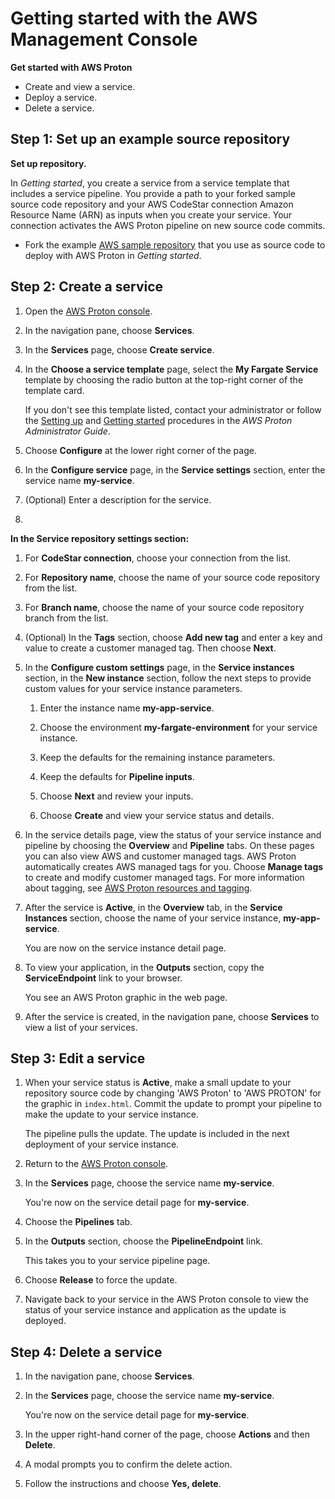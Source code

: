 # Getting started with the AWS Management Console<a name="ug-get-started-console"></a>

**Get started with AWS Proton**
+ Create and view a service\.
+ Deploy a service\.
+ Delete a service\.

## Step 1: Set up an example source repository<a name="getting-started-step1"></a>

**Set up repository\.**

In *Getting started*, you create a service from a service template that includes a service pipeline\. You provide a path to your forked sample source code repository and your AWS CodeStar connection Amazon Resource Name \(ARN\) as inputs when you create your service\. Your connection activates the AWS Proton pipeline on new source code commits\. 
+ Fork the example [AWS sample repository](https://github.com/aws-samples/aws-proton-sample-fargate-service) that you use as source code to deploy with AWS Proton in *Getting started*\.

## Step 2: Create a service<a name="getting-started-step2"></a>

1. Open the [AWS Proton console](https://console.aws.amazon.com/proton/)\.

1. In the navigation pane, choose **Services**\.

1. In the **Services** page, choose **Create service**\.

1. In the **Choose a service template** page, select the **My Fargate Service** template by choosing the radio button at the top\-right corner of the template card\.

   If you don't see this template listed, contact your administrator or follow the [Setting up](https://docs.aws.amazon.com/proton/latest/adminguide/ag-setting-up.html) and [Getting started](https://docs.aws.amazon.com/proton/latest/adminguide/ag-getting-started-console.html) procedures in the *AWS Proton Administrator Guide*\.

1. Choose **Configure** at the lower right corner of the page\.

1. In the **Configure service** page, in the **Service settings** section, enter the service name **my\-service**\.

1. \(Optional\) Enter a description for the service\.

1. 

**In the **Service repository settings** section:**

   1. For **CodeStar connection**, choose your connection from the list\.

   1. For **Repository name**, choose the name of your source code repository from the list\.

   1. For **Branch name**, choose the name of your source code repository branch from the list\.

1. \(Optional\) In the **Tags** section, choose **Add new tag** and enter a key and value to create a customer managed tag\. Then choose **Next**\.

1. In the **Configure custom settings** page, in the **Service instances** section, in the **New instance** section, follow the next steps to provide custom values for your service instance parameters\.

   1. Enter the instance name **my\-app\-service**\.

   1. Choose the environment **my\-fargate\-environment** for your service instance\.

   1. Keep the defaults for the remaining instance parameters\.

   1. Keep the defaults for **Pipeline inputs**\.

   1. Choose **Next** and review your inputs\.

   1. Choose **Create** and view your service status and details\.

1. In the service details page, view the status of your service instance and pipeline by choosing the **Overview** and **Pipeline** tabs\. On these pages you can also view AWS and customer managed tags\. AWS Proton automatically creates AWS managed tags for you\. Choose **Manage tags** to create and modify customer managed tags\. For more information about tagging, see [AWS Proton resources and tagging](resources.md)\.

1. After the service is **Active**, in the **Overview** tab, in the **Service Instances** section, choose the name of your service instance, **my\-app\-service**\.

   You are now on the service instance detail page\.

1. To view your application, in the **Outputs** section, copy the **ServiceEndpoint** link to your browser\.

   You see an AWS Proton graphic in the web page\.

1. After the service is created, in the navigation pane, choose **Services** to view a list of your services\.

## Step 3: Edit a service<a name="getting-started-step3"></a>

1. When your service status is **Active**, make a small update to your repository source code by changing 'AWS Proton' to 'AWS PROTON' for the graphic in `index.html`\. Commit the update to prompt your pipeline to make the update to your service instance\.

   The pipeline pulls the update\. The update is included in the next deployment of your service instance\.

1. Return to the [AWS Proton console](https://console.aws.amazon.com/proton/)\.

1. In the **Services** page, choose the service name **my\-service**\.

   You're now on the service detail page for **my\-service**\.

1. Choose the **Pipelines** tab\.

1. In the **Outputs** section, choose the **PipelineEndpoint** link\.

   This takes you to your service pipeline page\.

1. Choose **Release** to force the update\.

1. Navigate back to your service in the AWS Proton console to view the status of your service instance and application as the update is deployed\.

## Step 4: Delete a service<a name="getting-started-step4"></a>

1. In the navigation pane, choose **Services**\.

1. In the **Services** page, choose the service name **my\-service**\.

   You're now on the service detail page for **my\-service**\.

1. In the upper right\-hand corner of the page, choose **Actions** and then **Delete**\.

1. A modal prompts you to confirm the delete action\.

1. Follow the instructions and choose **Yes, delete**\.